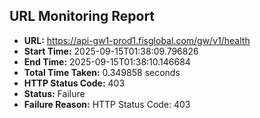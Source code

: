 ## URL Monitoring Report

- **URL:** https://api-gw1-prod1.fisglobal.com/gw/v1/health
- **Start Time:** 2025-09-15T01:38:09.796826
- **End Time:** 2025-09-15T01:38:10.146684
- **Total Time Taken:** 0.349858 seconds
- **HTTP Status Code:** 403
- **Status:** Failure
- **Failure Reason:** HTTP Status Code: 403
